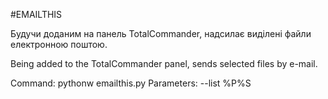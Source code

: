 #EMAILTHIS

Будучи доданим на панель TotalCommander, надсилає виділені файли електронною поштою.

Being added to the TotalCommander panel, sends selected files by e-mail.

Command: pythonw emailthis.py
Parameters: --list %P%S
